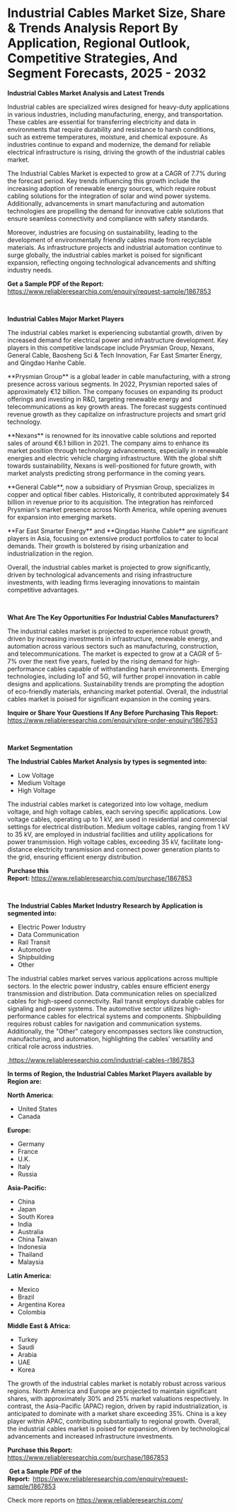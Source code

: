 <p><h1>Industrial Cables Market Size, Share & Trends Analysis Report By Application, Regional Outlook, Competitive Strategies, And Segment Forecasts, 2025 - 2032</h1></p><p><strong>Industrial Cables Market Analysis and Latest Trends</strong></p>
<p><p>Industrial cables are specialized wires designed for heavy-duty applications in various industries, including manufacturing, energy, and transportation. These cables are essential for transferring electricity and data in environments that require durability and resistance to harsh conditions, such as extreme temperatures, moisture, and chemical exposure. As industries continue to expand and modernize, the demand for reliable electrical infrastructure is rising, driving the growth of the industrial cables market.</p><p>The Industrial Cables Market is expected to grow at a CAGR of 7.7% during the forecast period. Key trends influencing this growth include the increasing adoption of renewable energy sources, which require robust cabling solutions for the integration of solar and wind power systems. Additionally, advancements in smart manufacturing and automation technologies are propelling the demand for innovative cable solutions that ensure seamless connectivity and compliance with safety standards.</p><p>Moreover, industries are focusing on sustainability, leading to the development of environmentally friendly cables made from recyclable materials. As infrastructure projects and industrial automation continue to surge globally, the industrial cables market is poised for significant expansion, reflecting ongoing technological advancements and shifting industry needs.</p></p>
<p><strong>Get a Sample PDF of the Report:&nbsp;</strong> <a href="https://www.reliableresearchiq.com/enquiry/request-sample/1867853?utm_campaign=1144&utm_medium=2&utm_source=Github&utm_content=ia&utm_term=13022025&utm_id=industrial-cables">https://www.reliableresearchiq.com/enquiry/request-sample/1867853</a></p>
<p>&nbsp;</p>
<p><strong>Industrial Cables Major Market Players</strong></p>
<p><p>The industrial cables market is experiencing substantial growth, driven by increased demand for electrical power and infrastructure development. Key players in this competitive landscape include Prysmian Group, Nexans, General Cable, Baosheng Sci & Tech Innovation, Far East Smarter Energy, and Qingdao Hanhe Cable.</p><p>**Prysmian Group** is a global leader in cable manufacturing, with a strong presence across various segments. In 2022, Prysmian reported sales of approximately €12 billion. The company focuses on expanding its product offerings and investing in R&D, targeting renewable energy and telecommunications as key growth areas. The forecast suggests continued revenue growth as they capitalize on infrastructure projects and smart grid technology.</p><p>**Nexans** is renowned for its innovative cable solutions and reported sales of around €6.1 billion in 2021. The company aims to enhance its market position through technology advancements, especially in renewable energies and electric vehicle charging infrastructure. With the global shift towards sustainability, Nexans is well-positioned for future growth, with market analysts predicting strong performance in the coming years.</p><p>**General Cable**, now a subsidiary of Prysmian Group, specializes in copper and optical fiber cables. Historically, it contributed approximately $4 billion in revenue prior to its acquisition. The integration has reinforced Prysmian's market presence across North America, while opening avenues for expansion into emerging markets.</p><p>**Far East Smarter Energy** and **Qingdao Hanhe Cable** are significant players in Asia, focusing on extensive product portfolios to cater to local demands. Their growth is bolstered by rising urbanization and industrialization in the region.</p><p>Overall, the industrial cables market is projected to grow significantly, driven by technological advancements and rising infrastructure investments, with leading firms leveraging innovations to maintain competitive advantages.</p></p>
<p>&nbsp;</p>
<p><strong>What Are The Key Opportunities For Industrial Cables Manufacturers?</strong></p>
<p><p>The industrial cables market is projected to experience robust growth, driven by increasing investments in infrastructure, renewable energy, and automation across various sectors such as manufacturing, construction, and telecommunications. The market is expected to grow at a CAGR of 5-7% over the next five years, fueled by the rising demand for high-performance cables capable of withstanding harsh environments. Emerging technologies, including IoT and 5G, will further propel innovation in cable designs and applications. Sustainability trends are prompting the adoption of eco-friendly materials, enhancing market potential. Overall, the industrial cables market is poised for significant expansion in the coming years.</p></p>
<p><strong>Inquire or Share Your Questions If Any Before Purchasing This Report:</strong> <a href="https://www.reliableresearchiq.com/enquiry/pre-order-enquiry/1867853?utm_campaign=1144&utm_medium=2&utm_source=Github&utm_content=ia&utm_term=13022025&utm_id=industrial-cables">https://www.reliableresearchiq.com/enquiry/pre-order-enquiry/1867853</a></p>
<p>&nbsp;</p>
<p><strong>Market Segmentation</strong></p>
<p><strong>The Industrial Cables Market Analysis by types is segmented into:</strong></p>
<p><ul><li>Low Voltage</li><li>Medium Voltage</li><li>High Voltage</li></ul></p>
<p><p>The industrial cables market is categorized into low voltage, medium voltage, and high voltage cables, each serving specific applications. Low voltage cables, operating up to 1 kV, are used in residential and commercial settings for electrical distribution. Medium voltage cables, ranging from 1 kV to 35 kV, are employed in industrial facilities and utility applications for power transmission. High voltage cables, exceeding 35 kV, facilitate long-distance electricity transmission and connect power generation plants to the grid, ensuring efficient energy distribution.</p></p>
<p><strong>Purchase this Report:&nbsp;</strong><a href="https://www.reliableresearchiq.com/purchase/1867853?utm_campaign=1144&utm_medium=2&utm_source=Github&utm_content=ia&utm_term=13022025&utm_id=industrial-cables">https://www.reliableresearchiq.com/purchase/1867853</a></p>
<p>&nbsp;</p>
<p><strong>The Industrial Cables Market Industry Research by Application is segmented into:</strong></p>
<p><ul><li>Electric Power Industry</li><li>Data Communication</li><li>Rail Transit</li><li>Automotive</li><li>Shipbuilding</li><li>Other</li></ul></p>
<p><p>The industrial cables market serves various applications across multiple sectors. In the electric power industry, cables ensure efficient energy transmission and distribution. Data communication relies on specialized cables for high-speed connectivity. Rail transit employs durable cables for signaling and power systems. The automotive sector utilizes high-performance cables for electrical systems and components. Shipbuilding requires robust cables for navigation and communication systems. Additionally, the "Other" category encompasses sectors like construction, manufacturing, and automation, highlighting the cables' versatility and critical role across industries.</p></p>
<p><a href="https://www.reliableresearchiq.com/industrial-cables-r1867853?utm_campaign=1144&utm_medium=2&utm_source=Github&utm_content=ia&utm_term=13022025&utm_id=industrial-cables">&nbsp;https://www.reliableresearchiq.com/industrial-cables-r1867853</a></p>
<p><strong>In terms of Region, the Industrial Cables Market Players available by Region are:</strong></p>
<p>
    <p> <strong> North America: </strong>
        <ul>
            <li>United States</li>
            <li>Canada</li>
        </ul>
        </p> 
    <p> <strong> Europe: </strong>
        <ul>
            <li>Germany</li>
            <li>France</li>
            <li>U.K.</li>
            <li>Italy</li>
            <li>Russia</li>
        </ul>
        </p> 
    <p> <strong> Asia-Pacific: </strong>
        <ul>
            <li>China</li>
            <li>Japan</li>
            <li>South Korea</li>
            <li>India</li>
            <li>Australia</li>
            <li>China Taiwan</li>
            <li>Indonesia</li>
            <li>Thailand</li>
            <li>Malaysia</li>
        </ul>
        </p> 
    <p> <strong> Latin America: </strong>
        <ul>
            <li>Mexico</li>
            <li>Brazil</li>
            <li>Argentina Korea</li>
            <li>Colombia</li>
        </ul>
        </p> 
    <p> <strong> Middle East & Africa: </strong>
        <ul>
            <li>Turkey</li>
            <li>Saudi</li>
            <li>Arabia</li>
            <li>UAE</li>
            <li>Korea</li>
        </ul>
    </p>
    </p>
<p><p>The growth of the industrial cables market is notably robust across various regions. North America and Europe are projected to maintain significant shares, with approximately 30% and 25% market valuations respectively. In contrast, the Asia-Pacific (APAC) region, driven by rapid industrialization, is anticipated to dominate with a market share exceeding 35%. China is a key player within APAC, contributing substantially to regional growth. Overall, the industrial cables market is poised for expansion, driven by technological advancements and increased infrastructure investments.</p></p>
<p><strong>Purchase this Report: </strong><a href="https://www.reliableresearchiq.com/purchase/1867853?utm_campaign=1144&utm_medium=2&utm_source=Github&utm_content=ia&utm_term=13022025&utm_id=industrial-cables">https://www.reliableresearchiq.com/purchase/1867853</a></p>
<p>&nbsp;<strong>Get a Sample PDF of the Report:&nbsp;&nbsp;</strong><a href="https://www.reliableresearchiq.com/enquiry/request-sample/1867853?utm_campaign=1144&utm_medium=2&utm_source=Github&utm_content=ia&utm_term=13022025&utm_id=industrial-cables">https://www.reliableresearchiq.com/enquiry/request-sample/1867853</a></p>
<p><strong></strong></p>
<p>Check more reports on <a href="https://www.reliableresearchiq.com/?utm_campaign=1144&utm_medium=2&utm_source=Github&utm_content=ia&utm_term=13022025&utm_id=industrial-cables">https://www.reliableresearchiq.com/</a></p>